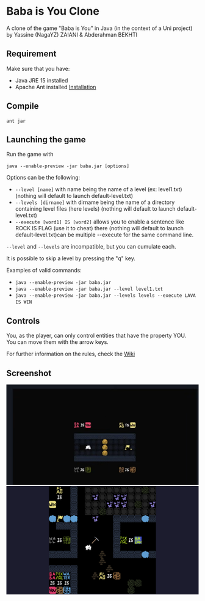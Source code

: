 # Baba is You Clone
A clone of the game "Baba is You" in Java (in the context of a Uni project)
by Yassine (NagaYZ) ZAIANI & Abderahman BEKHTI
## Requirement
Make sure that you have:
-   Java JRE 15 installed
-   Apache Ant installed [Installation](https://ant.apache.org/manual/index.html)

## Compile
```Shell
ant jar
```
## Launching the game
Run the game with
```Shell
java --enable-preview -jar baba.jar [options]
```
Options can be the following:
-   `--level [name]` with name being the name of a level (ex: level1.txt) (nothing will default to launch default-level.txt)
-   `--levels [dirname]` with dirname being the name of a directory containing level files (here levels) (nothing will default to launch default-level.txt)
-   `--execute [word1] IS [word2]` allows you to enable a sentence like ROCK IS FLAG (use it to cheat) there (nothing will default to launch default-level.txt)can be multiple --execute for the same command line.

`--level` and `--levels` are incompatible, but you can cumulate each.

It is possible to skip a level by pressing the "q" key.

Examples of valid commands:
-   `java --enable-preview -jar baba.jar`
-   `java --enable-preview -jar baba.jar --level level1.txt`
-   `java --enable-preview -jar baba.jar --levels levels --execute LAVA IS WIN`

## Controls

You, as the player, can only control entities that have the property YOU.\
You can move them with the arrow keys.

For further information on the rules, check the [Wiki](https://babaiswiki.fandom.com/wiki/Baba_Is_You_Wiki)

## Screenshot

![default](img/1.png)
![special](img/special.png)